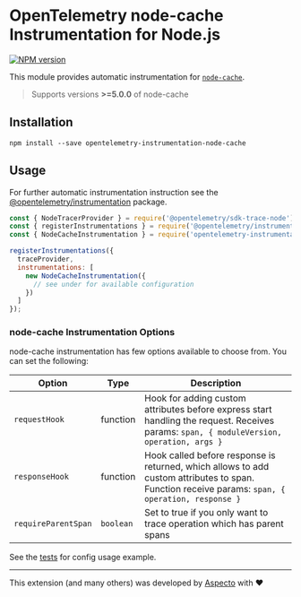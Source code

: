 # OpenTelemetry node-cache Instrumentation for Node.js
[![NPM version](https://img.shields.io/npm/v/opentelemetry-instrumentation-node-cache.svg)](https://www.npmjs.com/package/opentelemetry-instrumentation-node-cache)

This module provides automatic instrumentation for [`node-cache`](https://www.npmjs.com/package/node-cache).  
> Supports versions **>=5.0.0** of node-cache

## Installation

```
npm install --save opentelemetry-instrumentation-node-cache
```

## Usage
For further automatic instrumentation instruction see the [@opentelemetry/instrumentation](https://github.com/open-telemetry/opentelemetry-js/tree/main/packages/opentelemetry-instrumentation) package.

```js
const { NodeTracerProvider } = require('@opentelemetry/sdk-trace-node');
const { registerInstrumentations } = require('@opentelemetry/instrumentation');
const { NodeCacheInstrumentation } = require('opentelemetry-instrumentation-node-cache');

registerInstrumentations({
  traceProvider,
  instrumentations: [
    new NodeCacheInstrumentation({
      // see under for available configuration
    })
  ]
});
```

### node-cache Instrumentation Options

node-cache instrumentation has few options available to choose from. You can set the following:

| Option | Type  | Description |
| --- | --- | --- |
| `requestHook` | function | Hook for adding custom attributes before express start handling the request. Receives params: `span, { moduleVersion, operation, args }` |
| `responseHook` | function | Hook called before response is returned, which allows to add custom attributes to span.<br>Function receive params: `span, { operation, response }` |
| `requireParentSpan` | `boolean` | Set to true if you only want to trace operation which has parent spans |

See the [tests](./test/node-cache.spec.ts) for config usage example.


---

This extension (and many others) was developed by [Aspecto](https://www.aspecto.io/) with ❤️
